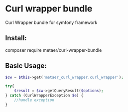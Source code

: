 Curl wrapper bundle
===
Curl Wrapper bundle for symfony framework

Install:
---
composer require metaer/curl-wrapper-bundle


Basic Usage:
---
``` php
$cw = $this->get('metaer_curl_wrapper.curl_wrapper');

try{
    $result = $cw->getQueryResult($options);
} catch (CurlWrapperException $e) {
    //handle exception
}
```